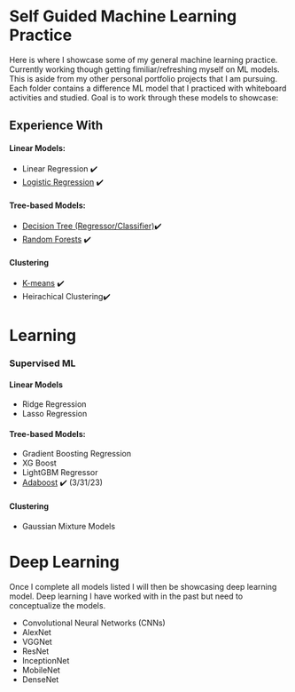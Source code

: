 # Self Guided Machine Learning Practice

Here is where I showcase some of my general machine learning practice. Currently working though getting fimiliar/refreshing myself on ML models. This is aside from my other personal portfolio projects that I am pursuing. Each folder contains a difference ML model that I practiced with whiteboard activities and studied. Goal is to work through these models to showcase:

## Experience With 
#### Linear Models:
- Linear Regression ✔️
- [Logistic Regression](https://github.com/tylerwalkerbrown/Machine-Learning-Practice/blob/main/Logistic%20Regression%20Telco%20Optimization/Telco-Logistic-Regression-Optimization.ipynb) ✔️
#### Tree-based Models:
- [Decision Tree (Regressor/Classifier)](https://github.com/tylerwalkerbrown/Hackathon-Fun/blob/main/Participants_Data/D_T_Regression.ipynb)✔️
- [Random Forests](https://github.com/tylerwalkerbrown/Warehouse-Optimization) ✔️
#### Clustering
- [K-means](https://github.com/tylerwalkerbrown/Warehouse-Optimization) ✔️
- Heirachical Clustering✔️

# Learning 

### Supervised ML
#### Linear Models 
- Ridge Regression
- Lasso Regression


#### Tree-based Models:
- Gradient Boosting Regression 
- XG Boost
- LightGBM Regressor 
- [Adaboost](https://github.com/tylerwalkerbrown/Machine-Learning-Practice/blob/main/Adaboost%20Classifier/Adaboost_classifier.ipynb) ✔️ (3/31/23)

#### Clustering
- Gaussian Mixture Models 

# Deep Learning

Once I complete all models listed I will then be showcasing deep learning model. Deep learning I have worked with in the past but need to conceptualize the models.

- Convolutional Neural Networks (CNNs)
- AlexNet
- VGGNet
- ResNet
- InceptionNet
- MobileNet
- DenseNet
